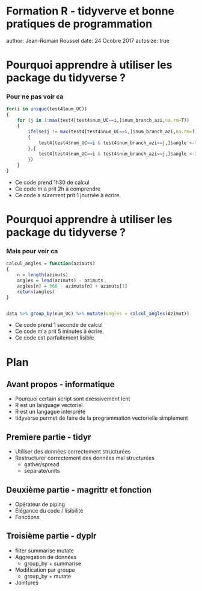 Formation R - tidyverve et bonne pratiques de programmation
========================================================
author: Jean-Romain Roussel
date: 24 Ocobre 2017
autosize: true

Pourquoi apprendre à utiliser les package du tidyverse ? 
========================================================

### Pour ne pas voir ca

```r
for(i in unique(test4$num_UC))
{ 
	for (j in 1:max(test4[test4$num_UC==i,]$num_branch_azi,na.rm=T))
	{
		ifelse(j != max(test4[test4$num_UC==i,]$num_branch_azi,na.rm=T),
	  	{
	  		test4[test4$num_UC==i & test4$num_branch_azi==j,]$angle <-test4[test4$num_UC==i & test4$num_branch_azi==j+1,]$Azimut - test4[test4$num_UC==i & test4$num_branch_azi==j,]$Azimut
	  	},{
	   		test4[test4$num_UC==i & test4$num_branch_azi==j,]$angle <-360 - test4[test4$num_UC==i & test4$num_branch_azi==j,]$Azimut + test4[test4$num_UC==i & test4$num_branch_azi==1,]$Azimut
	   	})
	}
}
```

- Ce code prend 1h30 de calcul
- Ce code m'a prit 2h à comprendre
- Ce code a sûrement prit 1 journée à écrire.

Pourquoi apprendre à utiliser les package du tidyverse ? 
========================================================

### Mais pour voir ca

```r
calcul_angles = function(azimuts)
{
	n = length(azimuts)
	angles = lead(azimuts) - azimuts
	angles[n] = 360 - azimuts[n] + azimuts[1]
	return(angles)
}


data %>% group_by(num_UC) %>% mutate(angles = calcul_angles(Azimut))
```

- Ce code prend 1 seconde de calcul
- Ce code m'a prit 5 minutes à écrire.
- Ce code est parfaitement lisible

Plan 
========================================================


## Avant propos - informatique

- Pourquoi certain script sont exessivement lent
- R est un language vectoriel
- R est un langague interprété
- tidyverse permet de faire de la programmation vectorielle simplement

## Premiere partie - tidyr

- Utiliser des données correctement structurées
- Restructurer correctement des données mal structurées
   - gather/spread
   - separate/units

## Deuxième partie - magrittr et fonction

- Opérateur de piping
- Élégance du code / lisibilité
- Fonctions

## Troisième partie - dyplr

- filter summarise mutate
- Aggregation de données
  - group_by + summarise
- Modification par groupe
  - group_by + mutate
- Jointures
